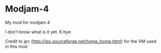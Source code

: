 Modjam-4
========

My mod for modjam 4

I don't know what is it yet. K bye

Credit to jpc (http://jpc.sourceforge.net/home_home.html) for the VM used in this mod
